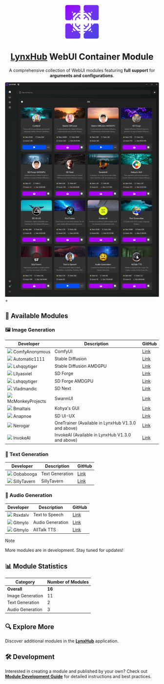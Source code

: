 <div align="center">

<img height="110" src="resources/lynxhub_icon.png">

# [LynxHub](https://github.com/KindaBrazy/LynxHub) WebUI Container Module

A comprehensive collection of WebUI modules featuring **full support** for **arguments and configurations**.

<img src="resources/screenshot.png">

</div>+

## 🚀 Available Modules

### 🖼️ Image Generation

| Developer                                                                                          | Description                                        | GitHub                                                                     |
|----------------------------------------------------------------------------------------------------|----------------------------------------------------|----------------------------------------------------------------------------|
| <img height='20' src="https://avatars.githubusercontent.com/u/121283862?s=20&v=4"> ComfyAnonymous  | ComfyUI                                            | [Link](https://github.com/comfyanonymous/ComfyUI)                          |
| <img height='20' src="https://avatars.githubusercontent.com/u/20920490?s=20&v=4"> Automatic1111    | Stable Diffusion                                   | [Link](https://github.com/AUTOMATIC1111/stable-diffusion-webui)            |
| <img height='20' src="https://avatars.githubusercontent.com/u/39524005?s=20&v=4"> Lshqqytiger      | Stable Diffusion AMDGPU                            | [Link](https://github.com/lshqqytiger/stable-diffusion-webui-amdgpu)       |
| <img height='20' src="https://avatars.githubusercontent.com/u/19834515?s=20v=4"> Lllyasviel        | SD Forge                                           | [Link](https://github.com/lllyasviel/stable-diffusion-webui-forge)         |
| <img height='20' src="https://avatars.githubusercontent.com/u/39524005?s=20&v=4"> Lshqqytiger      | SD Forge AMDGPU                                    | [Link](https://github.com/lshqqytiger/stable-diffusion-webui-amdgpu-forge) |
| <img height='20' src="https://avatars.githubusercontent.com/u/57876960?s=20&v=4"> Vladmandic       | SD Next                                            | [Link](https://github.com/vladmandic/automatic)                            |
| <img height='20' src="https://avatars.githubusercontent.com/u/43497670?s=20&v=4"> McMonkeyProjects | SwarmUI                                            | [Link](https://github.com/mcmonkeyprojects/SwarmUI)                        |
| <img height='20' src="https://avatars.githubusercontent.com/u/7474674?s=20&v=4"> Bmaltais          | Kohya's GUI                                        | [Link](https://github.com/bmaltais/kohya_ss)                               |
| <img height='20' src="https://avatars.githubusercontent.com/u/124302297?s=20&v=4"> Anapnoe         | SD UI-UX                                           | [Link](https://github.com/anapnoe/stable-diffusion-webui-ux)               |
| <img height='20' src="https://avatars.githubusercontent.com/u/3390934?s=20&v=4"> Nerogar           | OneTrainer (Available in LynxHub V1.3.0 and above) | [Link](https://github.com/Nerogar/OneTrainer)                              |
| <img height='20' src="https://avatars.githubusercontent.com/u/113954515?s=20&v=4"> InvokeAI        | InvokeAI (Available in LynxHub V1.3.0 and above)   | [Link](https://github.com/invoke-ai/InvokeAI)                              |

### 📝 Text Generation

| Developer                                                                                      | Description     | GitHub                                                     |
|------------------------------------------------------------------------------------------------|-----------------|------------------------------------------------------------|
| <img height='20' src="https://avatars.githubusercontent.com/u/112222186?s=20&v=4"> Oobabooga   | Text Generation | [Link](https://github.com/oobabooga/text-generation-webui) |
| <img height='20' src="https://avatars.githubusercontent.com/u/134869877?s=20&v=4"> SillyTavern | SillyTavern     | [Link](https://github.com/SillyTavern/SillyTavern)         |

### 🎵 Audio Generation

| Developer                                                                                 | Description      | GitHub                                                  |
|-------------------------------------------------------------------------------------------|------------------|---------------------------------------------------------|
| <img height='20' src="https://avatars.githubusercontent.com/u/6757283?s=20&v=4"> Rsxdalv  | Text to Speech   | [Link](https://github.com/rsxdalv/tts-generation-webui) |
| <img height='20' src="https://avatars.githubusercontent.com/u/36931363?s=20&v=4"> Gitmylo | Audio Generation | [Link](https://github.com/gitmylo/audio-webui)          |
| <img height='20' src="https://avatars.githubusercontent.com/u/35898566?s=20&v=4"> Gitmylo | AllTalk TTS      | [Link](https://github.com/erew123/alltalk_tts)          |

> [!Note]
>
> More modules are in development. Stay tuned for updates!

## 📊 Module Statistics

| Category         | Number of Modules |
|------------------|-------------------|
| **Overall**      | **16**            |
| Image Generation | 11                |
| Text Generation  | 2                 |
| Audio Generation | 3                 |

## 🔍 Explore More

Discover additional modules in the **[LynxHub](https://github.com/kindaBrazy/lynxhub)** application.

## 🛠️ Development

Interested in creating a module and published by your own?
Check out **[Module Development Guide](https://github.com/KindaBrazy/LynxHub-Module-Guide)** for
detailed instructions and best practices.